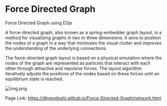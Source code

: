 # Force Directed Graph

Force Directed Graph using D3js

A force-directed graph, also known as a spring-embedder graph layout, is a method for visualizing graphs in two or three dimensions. It aims to position the nodes of a graph in a way that minimizes the visual clutter and improves the understanding of the underlying connections.

The force-directed graph layout is based on a physical simulation where the nodes of the graph are represented as particles that interact with each other through attractive and repulsive forces. The layout algorithm iteratively adjusts the positions of the nodes based on these forces until an equilibrium state is reached.

![img.png](Screenshot.png)

Page Link: https://dhyeydoshi.github.io/Force-Directed-Graph/network.html
